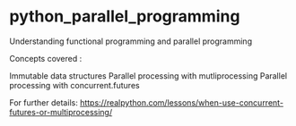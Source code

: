 # python_parallel_programming
Understanding functional programming and parallel programming

Concepts covered :

Immutable data structures
Parallel processing with mutliprocessing
Parallel processing with concurrent.futures

For further details:
https://realpython.com/lessons/when-use-concurrent-futures-or-multiprocessing/


